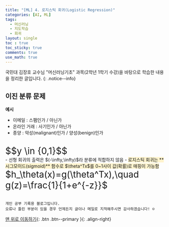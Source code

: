 ```yaml
---
title: "[ML] 4. 로지스틱 회귀(Logistic Regression)"
categories: [AI, ML]
tags:
  - 머신러닝
  - 지도학습
  - 회귀
layout: single
toc : true
toc_sticky: true
comments: true
use_math: true
---
```


국민대 김장호 교수님 "머신러닝기초" 과목(2학년 1학기 수강)을 바탕으로 학습한 내용을 정리한 글입니다.
{: .notice--info}


## 이진 분류 문제
**예시**
- 이메일 : 스팸인가 / 아닌가
- 온라인 거래 : 사기인가 / 아닌가
- 종양 : 악성(malignant)인가 / 양성(benign)인가
<br>
<span style="font-size:200%"> $$y \in {0,1}$$ </span> <br>
- 선형 회귀의 출력은 $(-\infty,\infty)$라 분류에 적합하지 않음
- <span style="background-color: #fff3cd">로지스틱 회귀는 **시그모이드(sigmoid)** 함수로 $\theta^Tx$를 0~1사이 값(확률)로 매핑이 가능함 </span>
<br>
<span style="font-size:200%"> $h_\theta(x)=g(\theta^Tx),\quad g(z)=\frac{1}{1+e^{-z}}$ </span> <br>

<br>

    개인 공부 기록용 블로그입니다.
    오류나 틀린 부분이 있을 경우 언제든지 글이나 메일로 지적해주시면 감사하겠습니다! ☺

[맨 위로 이동하기](#){: .btn .btn--primary }{: .align-right}